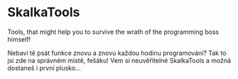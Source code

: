 # SkalkaTools
Tools, that might help you to survive the wrath of the programming boss himself!

Nebaví tě psát funkce znovu a znovu každou hodinu programování? Tak to jsi zde na správném místě, fešáku! Vem si neuvěřitelné SkalkaTools a možná dostaneš i první plusko...
